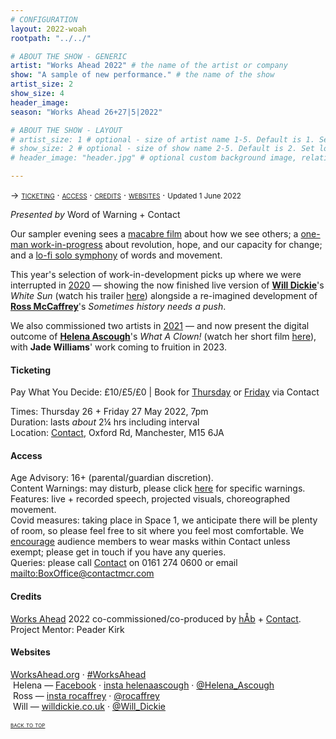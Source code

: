 ```yaml
---
# CONFIGURATION
layout: 2022-woah
rootpath: "../../"

# ABOUT THE SHOW - GENERIC
artist: "Works Ahead 2022" # the name of the artist or company
show: "A sample of new performance." # the name of the show
artist_size: 2
show_size: 4
header_image:    
season: "Works Ahead 26+27|5|2022"

# ABOUT THE SHOW - LAYOUT
# artist_size: 1 # optional - size of artist name 1-5. Default is 1. Set longer names to lower values
# show_size: 2 # optional - size of show name 2-5. Default is 2. Set longer names to lower values
# header_image: "header.jpg" # optional custom background image, relative to current page

---
```

<span style='font-variant: small-caps'>→ [ticketing](/current/2022-worksahead/#ticketing) · [access](/current/2022-worksahead/#access) · [credits](/current/2022-worksahead/#credits) · [websites](/current/2022-worksahead/#websites)</span> · <small>Updated 1 June 2022</small>        
        
*Presented by* Word of Warning + Contact        
        
Our sampler evening sees a [macabre film](/current/2022-worksahead/ascough) about how we see others; a [one-man work-in-progress](/current/2022-worksahead/mccaffrey) about revolution, hope, and our capacity for change; and a [lo-fi solo symphony](/current/2022-worksahead/dickie) of words and movement.         
        
This year's selection of work-in-development picks up where we were interrupted in [2020](/hab/worksahead/#2020) — showing the now finished live version of **[Will Dickie](/current/2022-worksahead/dickie)**'s *White Sun* (watch his trailer <a href="https://vimeo.com/688124335" target="_blank">here</a>) alongside a re-imagined development of **[Ross McCaffrey](/current/2022-worksahead/mccaffrey)**'s *Sometimes history needs a push*.        

We also commissioned two artists in [2021](/hab/worksahead/#2021) — and now present the digital outcome of **[Helena Ascough](/current/2022-worksahead/ascough)**'s *What A Clown!* (watch her short film <a href="https://youtu.be/OXnLmCojOwI" target="_blank">here</a>), with **Jade Williams**' work coming to fruition in 2023.         
        
#### Ticketing          
Pay What You Decide: £10/£5/£0 | Book for <a href="https://contactmcr.com/book-online/254758" target="_blank">Thursday</a> or <a href="https://contactmcr.com/book-online/254759" target="_blank">Friday</a> via Contact         
         
Times: Thursday 26 + Friday 27 May 2022, 7pm<br>Duration: lasts *about* 2¼ hrs including interval<br>Location: <a href="https://contactmcr.com/about-us/your-visit" target="_blank">Contact</a>, Oxford Rd, Manchester, M15 6JA        
        
#### Access         
Age Advisory: 16+ (parental/guardian discretion).<br>Content Warnings: may disturb, please click [here](/warnings) for specific warnings.<br>Features: live + recorded speech, projected visuals, choreographed movement.<br>Covid measures: taking place in Space 1, we anticipate there will be plenty of room, so please feel free to sit where you feel most comfortable. We <a href="https://contactmcr.com/covid-19-faq" target="_blank">encourage</a> audience members to wear masks within Contact unless exempt; please get in touch if you have any queries.<br>Queries: please call <a href="https://contactmcr.com/accessibility" target="_blank">Contact</a> on 0161 274 0600 or email <mailto:BoxOffice@contactmcr.com>        
         
#### Credits         
[Works Ahead](/hab/worksahead) 2022 co-commissioned/co-produced by [hÅb](/hab) + <a href="https://contactmcr.com" target="_blank">Contact</a>.<br>Project Mentor: Peader Kirk        
         
#### Websites          
<a href="http://worksahead.org" target="_blank">WorksAhead.org</a> · <a href="http://twitter.com/hashtag/WorksAhead" target="_blank">#WorksAhead</a><br>
&nbsp;Helena — <a href="http://facebook.com/HelenaLouiseAscough" target="_blank">Facebook</a> · <a href="https://instagram.com/helenaascough" target="_blank">insta helenaascough</a> · <a href="http://twitter.com/Helena_Ascough" target="_blank">@Helena_Ascough</a><br>&nbsp;Ross — <a href="https://instagram.com/rocaffrey" target="_blank">insta rocaffrey</a> · <a href="https://twitter.com/rocaffrey" target="_blank">@rocaffrey</a><br>&nbsp;Will — <a href="http://willdickie.co.uk" target="_blank">willdickie.co.uk</a> · <a href="http://twitter.com/Will_Dickie" target="_blank">@Will_Dickie</a>       
        
<small><span style='font-variant: small-caps'>[back to top](/current/2022-worksahead)</span></small>
